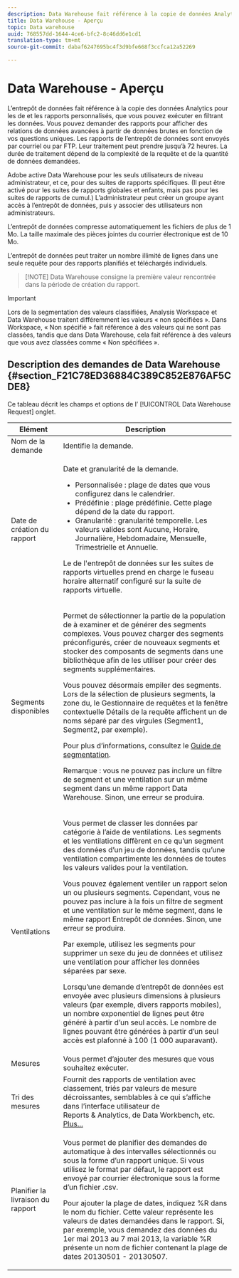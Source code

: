 ```yaml
---
description: Data Warehouse fait référence à la copie de données Analytics pour les rapports de stockage et personnalisés, que vous pouvez exécuter en filtrant les données. Vous pouvez demander des rapports pour afficher des relations de données avancées à partir de données brutes en fonction de vos questions uniques. Les rapports de l’entrepôt de données sont envoyés par courriel ou par FTP. Leur traitement peut prendre jusqu’à 72 heures. La durée de traitement dépend de la complexité de la requête et de la quantité de données demandées.
title: Data Warehouse - Aperçu
topic: Data warehouse
uuid: 768557dd-1644-4ce6-bfc2-8c46dd6e1cd1
translation-type: tm+mt
source-git-commit: dabaf6247695bc4f3d9bfe668f3ccfca12a52269

---
```



# Data Warehouse - Aperçu

L’entrepôt de données fait référence à la copie des données Analytics pour les  de  et les rapports personnalisés, que vous pouvez exécuter en filtrant les données. Vous pouvez demander des rapports pour afficher des relations de données avancées à partir de données brutes en fonction de vos questions uniques. Les rapports de l’entrepôt de données sont envoyés par courriel ou par FTP. Leur traitement peut prendre jusqu’à 72 heures. La durée de traitement dépend de la complexité de la requête et de la quantité de données demandées.

Adobe active Data Warehouse pour les seuls utilisateurs de niveau administrateur, et ce, pour des suites de rapports spécifiques. (Il peut être activé pour les suites de rapports globales et enfants, mais pas pour les suites de rapports de cumul.) L’administrateur peut créer un groupe ayant accès à l’entrepôt de données, puis y associer des utilisateurs non administrateurs.

L’entrepôt de données compresse automatiquement les fichiers de plus de 1 Mo. La taille maximale des pièces jointes du courrier électronique est de 10 Mo.

L’entrepôt de données peut traiter un nombre illimité de lignes dans une seule requête pour des rapports planifiés et téléchargés individuels.

>[!NOTE] Data Warehouse consigne la première valeur rencontrée dans la période de création du rapport.

>[!IMPORTANT]
>
>Lors de la segmentation des valeurs classifiées, Analysis Workspace et Data Warehouse traitent différemment les valeurs « non spécifiées ». Dans Workspace, « Non spécifié » fait référence à des valeurs qui ne sont pas classées, tandis que dans Data Warehouse, cela fait référence à des valeurs que vous avez classées comme « Non spécifiées ».

## Description des demandes de Data Warehouse {#section_F21C78ED36884C389C852E876AF5CDE8}

Ce tableau décrit les champs et options de l’ [!UICONTROL Data Warehouse Request] onglet.

<table id="table_7325A2466866460E8B0AF7D696152713"> 
 <thead> 
  <tr> 
   <th colname="col1" class="entry"> Elément </th> 
   <th colname="col2" class="entry"> Description </th> 
  </tr> 
 </thead>
 <tbody> 
  <tr> 
   <td colname="col1"> <span class="wintitle"> Nom de la demande</span> </td> 
   <td colname="col2"> Identifie la demande. </td> 
  </tr> 
  <tr> 
   <td colname="col1"> <span class="wintitle"> Date de création du rapport</span> </td> 
   <td colname="col2"> <p>Date et granularité de la demande. </p> 
    <ul id="ul_C00F4529BD9E4113B517A61751B1DD5C"> 
     <li id="li_4D7C26812DF94ED7B64F985309541F46"> <span class="wintitle"> Personnalisée</span> : plage de dates que vous configurez dans le calendrier. </li> 
     <li id="li_2B272087006847148A936350D1B2D523"> <span class="wintitle"> Prédéfinie</span> : plage prédéfinie. Cette plage dépend de la date du rapport. </li> 
     <li id="li_745989965BB94D489FF7046587E13C42"> <span class="wintitle"> Granularité</span> : granularité temporelle. Les valeurs valides sont Aucune, Horaire, Journalière, Hebdomadaire, Mensuelle, Trimestrielle et Annuelle. </li> 
    </ul> <p>Le de l'entrepôt de données sur les suites de rapports virtuelles prend en charge le fuseau horaire alternatif configuré sur la suite de rapports virtuelle. </p> </td> 
  </tr> 
  <tr> 
   <td colname="col1"> <span class="wintitle"> Segments disponibles</span> </td> 
   <td colname="col2"> <p>Permet de sélectionner la partie de la population de à examiner et de générer des segments complexes. Vous pouvez charger des segments préconfigurés, créer de nouveaux segments et stocker des composants de segments dans une bibliothèque afin de les utiliser pour créer des segments supplémentaires. </p> <p>Vous pouvez désormais empiler des segments. Lors de la sélection de plusieurs segments, la zone  du, le Gestionnaire de requêtes et la fenêtre contextuelle Détails de la requête affichent un de noms séparé par des virgules (Segment1, Segment2, par exemple). </p> <p>Pour plus d’informations, consultez le <a href="/help/components/c-segmentation/seg-home.md"> Guide de segmentation</a>. </p> <p>Remarque : vous ne pouvez pas inclure un filtre de segment et une ventilation sur un même segment dans un même rapport Data Warehouse. Sinon, une erreur se produira. </p> </td> 
  </tr> 
  <tr> 
   <td colname="col1"> <span class="wintitle"> Ventilations</span> </td> 
   <td colname="col2"> <p>Vous permet de classer les données par catégorie à l’aide de ventilations. Les segments et les ventilations diffèrent en ce qu’un segment  des données d’un jeu de données, tandis qu’une ventilation compartimente les données de toutes les valeurs valides pour la ventilation. </p> Vous pouvez également ventiler un rapport selon un ou plusieurs segments. Cependant, vous ne pouvez pas inclure à la fois un filtre de segment et une ventilation sur le même segment, dans le même rapport Entrepôt de données. Sinon, une erreur se produira. <p> Par exemple, utilisez les segments pour supprimer un sexe du jeu de données et utilisez une ventilation pour afficher les données séparées par sexe. </p> <p>Lorsqu’une demande d’entrepôt de données est envoyée avec plusieurs dimensions à plusieurs valeurs (par exemple, divers rapports mobiles), un nombre exponentiel de lignes peut être généré à partir d’un seul accès. Le nombre de lignes pouvant être générées à partir d’un seul accès est plafonné à 100 (1 000 auparavant). </p> </td> 
  </tr> 
  <tr> 
   <td colname="col1"> <span class="wintitle"> Mesures</span> </td> 
   <td colname="col2">Vous permet d’ajouter des mesures que vous souhaitez exécuter. </td> 
  </tr> 
  <tr> 
   <td colname="col1"><span class="wintitle"> Tri des mesures</span> </td> 
   <td colname="col2">Fournit des rapports de ventilation avec classement, triés par valeurs de mesure décroissantes, semblables à ce qui s’affiche dans l’interface utilisateur de Reports &amp; Analytics, de Data Workbench, etc. <a href="/help/export/data-warehouse/sorting-by-metric.md"  > Plus...</a> </td> 
  </tr> 
  <tr> 
   <td colname="col1"> <span class="wintitle"> Planifier la livraison du rapport</span> </td> 
   <td colname="col2"> <p>Vous permet de planifier des demandes de  automatique à des intervalles sélectionnés ou sous la forme d’un rapport unique. Si vous utilisez le format par défaut, le rapport est envoyé par courrier électronique sous la forme d’un fichier .csv. </p> <p>Pour ajouter la plage de dates, indiquez <span class="filepath">%R</span> dans le nom du fichier. Cette valeur représente les valeurs de dates demandées dans le rapport. Si, par exemple, vous demandez des données du 1er mai 2013 au 7 mai 2013, la variable <span class="filepath">%R</span> présente un nom de fichier contenant la plage de dates 20130501 - 20130507. </p> </td> 
  </tr> 
 </tbody> 
</table>

